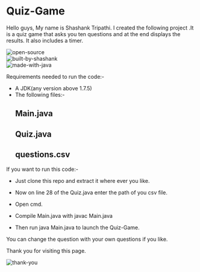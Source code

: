 # Quiz-Game

Hello guys, My name is Shashank Tripathi. I created the following project .It is a quiz game that asks you ten questions and at the end displays the results.
It also includes a timer.

![open-source](https://user-images.githubusercontent.com/111509274/224708832-db4aed7d-3f55-4add-9d4c-e436c56e431f.svg)          
![built-by-shashank](https://user-images.githubusercontent.com/111509274/224708842-3093d8ad-a270-46c6-9068-09d618859625.svg)            
![made-with-java](https://user-images.githubusercontent.com/111509274/224708850-286b1869-6b43-4486-86d1-015d9eb91fe5.svg)

Requirements needed to run the code:-

- A JDK(any version above 1.7.5)
- The following files:-
  ## Main.java
  ## Quiz.java
  ## questions.csv

If you want to run this code:- 

- Just clone this repo and extract it where ever you like.

- Now on line 28 of the Quiz.java enter the path of you csv file.

- Open cmd.

- Compile Main.java with javac Main.java

- Then run java Main.java to launch the Quiz-Game.

You can change the question with your own questions if you like.

Thank you for visiting this page.

![thank-you](https://user-images.githubusercontent.com/111509274/224711319-a1d404c8-b3d2-4246-87a2-caed5922d7e7.svg)
